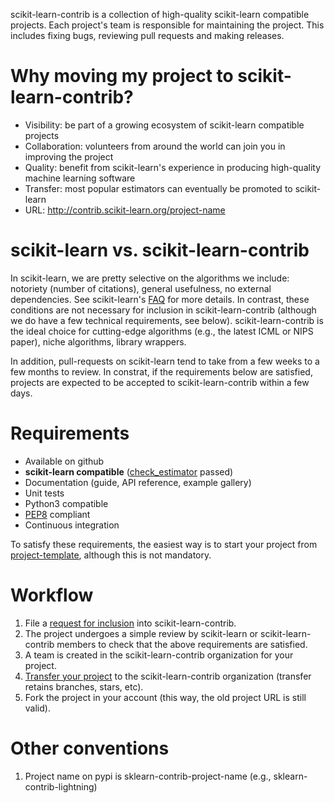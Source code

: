 scikit-learn-contrib is a collection of high-quality scikit-learn compatible projects. Each project's team is responsible for maintaining the project. This includes fixing bugs, reviewing pull requests and making releases.

# Why moving my project to scikit-learn-contrib?

* Visibility: be part of a growing ecosystem of scikit-learn compatible projects
* Collaboration: volunteers from around the world can join you in improving the project
* Quality: benefit from scikit-learn's experience in producing high-quality machine learning software
* Transfer: most popular estimators can eventually be promoted to scikit-learn
* URL: http://contrib.scikit-learn.org/project-name
 
# scikit-learn vs. scikit-learn-contrib

In scikit-learn, we are pretty selective on the algorithms we include: notoriety (number of citations), general usefulness, no external dependencies. See scikit-learn's [FAQ](http://scikit-learn.org/stable/faq.html) for more details. In contrast, these conditions are not necessary for inclusion in scikit-learn-contrib (although we do have a few technical requirements, see below). scikit-learn-contrib is the ideal choice for cutting-edge algorithms (e.g., the latest ICML or NIPS paper), niche algorithms, library wrappers.

In addition, pull-requests on scikit-learn tend to take from a few weeks to a few months to review. In constrat, if the requirements below are satisfied, projects are expected to be accepted to scikit-learn-contrib within a few days.

# Requirements

* Available on github
* **scikit-learn compatible** ([check_estimator](http://scikit-learn.org/stable/modules/generated/sklearn.utils.estimator_checks.check_estimator.html) passed)
* Documentation (guide, API reference, example gallery)
* Unit tests 
* Python3 compatible
* [PEP8](https://www.python.org/dev/peps/pep-0008/) compliant
* Continuous integration

To satisfy these requirements, the easiest way is to start your project from 
[project-template](https://github.com/scikit-learn-contrib/project-template), although this is not mandatory.

# Workflow

1. File a [request for inclusion](https://github.com/scikit-learn-contrib/scikit-learn-contrib/issues/new)
into scikit-learn-contrib.
2. The project undergoes a simple review by scikit-learn or scikit-learn-contrib members to check
that the above requirements are satisfied.
3. A team is created in the scikit-learn-contrib organization for your project.
4. [Transfer your project](https://help.github.com/articles/transferring-a-repository/) to the scikit-learn-contrib organization (transfer retains branches, stars, etc).
5. Fork the project in your account (this way, the old project URL is still valid).

# Other conventions

1. Project name on pypi is sklearn-contrib-project-name (e.g., sklearn-contrib-lightning)
